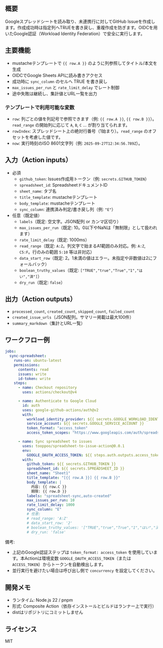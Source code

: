 ## 概要

Googleスプレッドシートを読み取り、未連携行に対してGitHub Issueを作成します。作成成功時は指定列へTRUEを書き戻し、重複作成を防ぎます。OIDCを用いたGoogle認証（Workload Identity Federation）で安全に実行します。

## 主要機能

- mustacheテンプレートで `{{ row.A }}` のように列参照してタイトル/本文を生成
- OIDCでGoogle Sheets APIに読み書きアクセス
- 成功時に `sync_column` のセルへ TRUE を書き戻し
- `max_issues_per_run` と `rate_limit_delay` でレート制御
- 途中失敗は継続し、集計値とURL一覧を出力

### テンプレートで利用可能な変数

- `row`: 列ごとの値を列記号で参照できます（例: `{{ row.A }}`, `{{ row.B }}`）。`read_range` の開始列に応じて `A`, `B`, `C` ... が割り当てられます。
- `rowIndex`: スプレッドシート上の絶対行番号（1始まり）。`read_range` のオフセットを考慮した値です。
- `now`: 実行時刻のISO 8601文字列（例: `2025-09-27T12:34:56.789Z`）。

## 入力（Action inputs）

- 必須
  - `github_token`: Issues作成用トークン（例: `secrets.GITHUB_TOKEN`）
  - `spreadsheet_id`: SpreadsheetドキュメントID
  - `sheet_name`: タブ名
  - `title_template`: mustacheテンプレート
  - `body_template`: mustacheテンプレート
  - `sync_column`: 連携済み判定/書き戻し列（例: `"E"`）
- 任意（既定値）
  - `labels`（既定: 空文字。JSON配列 or カンマ区切り）
  - `max_issues_per_run`（既定: 10。0以下やNaNは「無制限」として扱われます）
  - `rate_limit_delay`（既定: 1000ms）
  - `read_range`（既定: `A:Z`。列文字で始まるA1範囲のみ対応。例: `A:Z`, `C5:F`。行のみの範囲 `5:10` 等は非対応）
  - `data_start_row`（既定: 2。1未満の値はエラー。未指定や非数値は2にフォールバック）
  - `boolean_truthy_values`（既定: `["TRUE","true","True","1","はい","済"]`）
  - `dry_run`（既定: `false`）

## 出力（Action outputs）

- `processed_count`, `created_count`, `skipped_count`, `failed_count`
- `created_issue_urls`（JSON配列。サマリー掲載は最大100件）
- `summary_markdown`（集計とURL一覧）

## ワークフロー例

```yaml
jobs:
  sync-spreadsheet:
    runs-on: ubuntu-latest
    permissions:
      contents: read
      issues: write
      id-token: write
    steps:
      - name: Checkout repository
        uses: actions/checkout@v4

      - name: Authenticate to Google Cloud
        id: auth
        uses: google-github-actions/auth@v2
        with:
          workload_identity_provider: ${{ secrets.GOOGLE_WORKLOAD_IDENTITY_PROVIDER }}
          service_account: ${{ secrets.GOOGLE_SERVICE_ACCOUNT }}
          token_format: "access_token"
          access_token_scopes: "https://www.googleapis.com/auth/spreadsheets"

      - name: Sync spreadsheet to issues
        uses: tooppoo/spreadsheet-to-issue-action@0.0.1
        env:
          GOOGLE_OAUTH_ACCESS_TOKEN: ${{ steps.auth.outputs.access_token }}
        with:
          github_token: ${{ secrets.GITHUB_TOKEN }}
          spreadsheet_id: ${{ secrets.SPREADSHEET_ID }}
          sheet_name: "Sheet1"
          title_template: "[{{ row.A }}] {{ row.B }}"
          body_template: |
            内容: {{ row.C }}
            期限: {{ row.D }}
          labels: "spreadsheet-sync,auto-created"
          max_issues_per_run: 10
          rate_limit_delay: 1000
          sync_column: "E"
          # 任意:
          # read_range: 'A:Z'
          # data_start_row: '2'
          # boolean_truthy_values: '["TRUE","true","True","1","はい","済"]'
          # dry_run: 'false'
```

備考:

- 上記のGoogle認証ステップは `token_format: access_token` を使用しています。本Actionは環境変数 `GOOGLE_OAUTH_ACCESS_TOKEN`（または `ACCESS_TOKEN`）からトークンを自動検出します。
- 並行実行を避けたい場合は呼び出し側で `concurrency` を設定してください。

## 開発メモ

- ランタイム: Node.js 22 / pnpm
- 形式: Composite Action（依存インストールとビルドはランナー上で実行）
- distはリポジトリにコミットしません

## ライセンス

MIT
